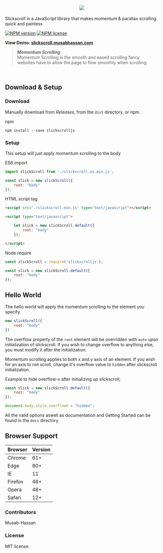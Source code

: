 <h1 align="center">
    <img src="/assets/Logo.png"/>
</h1>

Slickscroll is a JavaScript library that makes momentum & parallax scrolling quick and painless

[![NPM version](http://img.shields.io/npm/v/slickscrolljs.svg?style=for-the-badge&logo=npm)](https://www.npmjs.org/package/slickscrolljs) [![NPM license](http://img.shields.io/npm/l/slickscrolljs.svg?style=for-the-badge)](https://www.npmjs.org/package/slickscrolljs)

**View Demo: [slickscroll.musabhassan.com](https://slickscroll.musabhassan.com)**

<blockquote>
<strong><i>Momentum Scrolling</i></strong><br>
Momentum Scrolling is the smooth and eased scrolling fancy websites have to allow the page to flow smoothly when scrolling.
</blockquote><br>


## Download & Setup

### Download
Manually download from *Releases*, from the `dist` directory, or npm.

npm
```
npm install --save slickscrolljs
```

### Setup

This setup will just apply momentum scrolling to the body

ES6 import
```javascript
import slickScroll from './slickscroll.es.min.js';

const slick = new slickScroll({
    root: "body"
});
```

HTML script tag
```html
<script src="./slickscroll.min.js" type="text/javascript"></script>

<script type="text/javascript">

    let slick = new slickScroll.default({
        root: "body"
    });

</script>
```

Node require
```javascript
const slickScroll = require('slickscrolljs');

const slick = new slickScroll.default({
    root: "body"
});
```

## Hello World
The hello world will apply the momentum scrolling to the element you specify.
```javascript
new slickScroll({
    root: "body"
})
```
The overflow property of the `root` element will be overridden with `auto` upon initialization of slickscroll. If you wish to change overflow to anything else, you must modify it after the initialization.

Momentum scrolling applies to both x and y axis of an element. If you wish for an axis to not scroll, change it's overflow value to `hidden` after slickscroll initialization.

Example to hide overflow-x after initializing up slickscroll;

```javascript
const slick = new slickScroll.default({
    root: "body"
});

document.body.style.overflowX = "hidden";
```

All the valid options aswell as documentation and Getting Started can be found in the `docs` directory.

## Browser Support

Browser | Version
| - | - |
Chrome | 61+
Edge | 80+
IE | 11
Firefox | 48+
Opera | 48+
Safari | 12+

### Contributors
Musab-Hassan

### License
MIT license.
